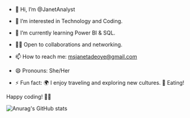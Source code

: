 - 👋 Hi, I’m @JanetAnalyst
  
- 👀 I’m interested in Technology and Coding.
  
- 🌱 I’m currently learning Power BI & SQL.
  
- 👯‍♂️ Open to collaborations and networking.
  
- 📫 How to reach me: msjanetadeoye@gmail.com
  
- 😄 Pronouns: She/Her

- ⚡ Fun fact:
  🌍 I enjoy traveling and exploring new cultures.
  🌮 Eating!

Happy coding! 👨‍💻

![Anurag's GitHub stats](https://github-readme-stats.vercel.app/api?username=JanetAnalyst&show=reviews,discussions_started,discussions_answered,prs_merged,prs_merged_percentage)
